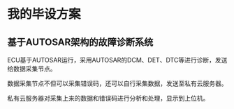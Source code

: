 # 我的毕设方案

## 基于AUTOSAR架构的故障诊断系统

ECU基于AUTOSAR运行，采用AUTOSAR的DCM、DET、DTC等进行诊断，发送给数据采集节点。

数据采集节点不但可以采集错误码，还可以自行采集数据，发送至私有云服务器。

私有云服务器对采集上来的数据和错误码进行分析和处理，显示到上位机。

